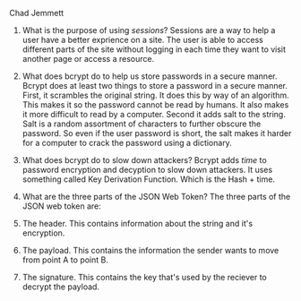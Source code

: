 Chad Jemmett
<!-- Answers to the Short Answer Essay Questions go here -->

1. What is the purpose of using _sessions_?
  Sessions are a way to help a user have a better exprience on a site. The user is able to access different parts of the site without logging in each time they want to visit another page or access a resource.

2. What does bcrypt do to help us store passwords in a secure manner.
  Bcrypt does at least two things to store a password in a secure manner. First, it scrambles the original string. It does this by way of an algorithm. This makes it so the password cannot be read by humans. It also makes it more difficult to read by a computer. Second it adds salt to the string. Salt is a random assortment of characters to further obscure the password. So even if the user password is short, the salt makes it harder for a computer to crack the password using a dictionary.

3. What does bcrypt do to slow down attackers?
  Bcrypt adds *time* to password encryption and decyption to slow down attackers. It uses something called Key Derivation Function. Which is the Hash + time. 

4. What are the three parts of the JSON Web Token?
The three parts of the JSON web token are: 
 1. The header. This contains information about the string and it's encryption.
 2. The payload. This contains the information the sender wants to move from point A to point B.
 3. The signature. This contains the key that's used by the reciever to decrypt the payload.
